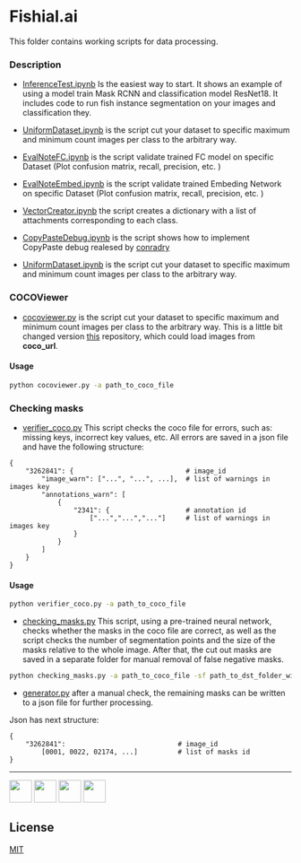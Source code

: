 # Fishial.ai

This folder contains working scripts for data processing.

### Description
* [InferenceTest.ipynb](classification/InferenceTest.ipynb) Is the easiest way to start. It shows an example of using a model train Mask RCNN and classification model ResNet18. It includes code to run fish instance segmentation on your images and classification they.

* [UniformDataset.ipynb](classification/UniformDataset.ipynb) is the script cut your dataset to specific maximum and minimum count images per class to the arbitrary way.

* [EvalNoteFC.ipynb](classification/EvalNoteFC.ipynb) is the script validate trained FC model on specific Dataset (Plot confusion matrix, recall, precision, etc. )

* [EvalNoteEmbed.ipynb](classification/EvalNoteEmbed.ipynb)  is the script validate trained Embeding Network on specific Dataset (Plot confusion matrix, recall, precision, etc. )

* [VectorCreator.ipynb](classification/VectorCreator.ipynb) the script creates a dictionary with a list of attachments corresponding to each class.

* [CopyPasteDebug.ipynb](segmentation/CopyPasteDebug.ipynb) is the script shows how to implement CopyPaste debug realesed by [conradry](https://github.com/conradry/copy-paste-aug "conradry")

* [UniformDataset.ipynb](classification/UniformDataset.ipynb) is the script cut your dataset to specific maximum and minimum count images per class to the arbitrary way.


### COCOViewer

* [cocoviewer.py](cocoViewer/cocoviewer.py) is the script cut your dataset to specific maximum and minimum count images per class to the arbitrary way.
 This is a little bit changed version [this](https://github.com/trsvchn/coco-viewer) repository, which could load images from **coco_url**.  


#### Usage

```bash
python cocoviewer.py -a path_to_coco_file
```

### Сhecking masks

* [verifier_coco.py](cleaner/verifier_coco.py) This script checks the coco file for errors, such as: missing keys, incorrect key values, etc. All errors are saved in a json file and have the following structure:
```
{
    "3262841": {                            # image_id
        "image_warn": ["...", "...", ...],  # list of warnings in images key
        "annotations_warn": [
            {
                "2341": {                   # annotation id
                    ["...","...","..."]     # list of warnings in images key
                }
            }
        ]
    }
}

```

#### Usage

```bash
python verifier_coco.py -a path_to_coco_file
```

* [checking_masks.py](cleaner/checking_masks.py) This script, using a pre-trained neural network, checks whether the masks in the coco file are correct, as well as the script checks the number of segmentation points and the size of the masks relative to the whole image. After that, the cut out masks are saved in a separate folder for manual removal of false negative masks.

```bash
python checking_masks.py -a path_to_coco_file -sf path_to_dst_folder_with_masks --data_path path_to_folder_with_imgs (optional if not, script use a coco_url) 
```

* [generator.py](cleaner/generator.py) after a manual check, the remaining masks can be written to a json file for further processing.

Json has next structure:

```
{
    "3262841":                            # image_id
        [0001, 0022, 02174, ...]          # list of masks id
}

```

----

<p float="left">
  <img src="https://fishial.ai/static/fishial_logo-2c651a547f55002df228d91f57178377.png" height="40" />
  <img src="https://wp.fishial.ai/wp-content/uploads/2020/08/68e6fe03-e654-4d15-9161-98715ff1f393.png" height="40" /> 
  <img src="https://wp.fishial.ai/wp-content/uploads/2021/01/WYE-Foundation-Full-Color.png" height="40" />
  <img src="https://wp.fishial.ai/wp-content/uploads/2019/08/dotcom-standard.png" height="40" />
</p>


## License

[MIT](https://choosealicense.com/licenses/mit/)

